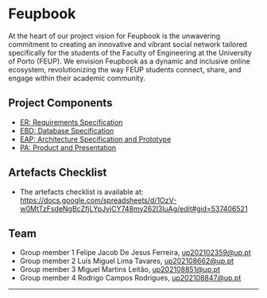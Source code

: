 # Feupbook

At the heart of our project vision for Feupbook is the unwavering commitment to creating an innovative and vibrant social network tailored specifically for the students of the Faculty of Engineering at the University of Porto (FEUP). We envision Feupbook as a dynamic and inclusive online ecosystem, revolutionizing the way FEUP students connect, share, and engage within their academic community.

## Project Components

* [ER: Requirements Specification](https://git.fe.up.pt/lbaw/lbaw2324/lbaw23141/-/wikis/er)
* [EBD: Database Specification](https://git.fe.up.pt/lbaw/lbaw2324/lbaw23141/-/wikis/ebd)
* [EAP: Architecture Specification and Prototype](eap)
* [PA: Product and Presentation](pa)

## Artefacts Checklist

* The artefacts checklist is available at: <https://docs.google.com/spreadsheets/d/1OzV-w0MtTzFsdeNgBcZfjLYpJvjCY748my262I3luAg/edit#gid=537406521>

## Team

* Group member 1 Felipe Jacob De Jesus Ferreira, up202102359@up.pt
* Group member 2 Luís Miguel Lima Tavares, up202108662@up.pt 
* Group member 3 Miguel Martins Leitão, up202108851@up.pt
* Group member 4 Rodrigo Campos Rodrigues, up202108847@up.pt 

***